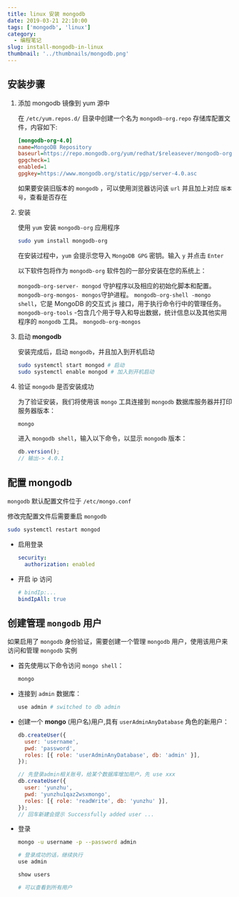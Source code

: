 ```yaml
---
title: linux 安装 mongodb
date: 2019-03-21 22:10:00
tags: ['mongodb', 'linux']
category:
  - 编程笔记
slug: install-mongodb-in-linux
thumbnail: '../thumbnails/mongodb.png'
---
```


## 安装步骤

1. 添加 mongodb 镜像到 yum 源中

   在 `/etc/yum.repos.d/` 目录中创建一个名为 `mongodb-org.repo` 存储库配置文件，内容如下:

   ```ini
   [mongodb-org-4.0]
   name=MongoDB Repository
   baseurl=https://repo.mongodb.org/yum/redhat/$releasever/mongodb-org/4.0/x86_64/
   gpgcheck=1
   enabled=1
   gpgkey=https://www.mongodb.org/static/pgp/server-4.0.asc
   ```

   如果要安装旧版本的 `mongodb` ，可以使用浏览器访问该 `url` 并且加上对应 `版本号`，查看是否存在

2. 安装

   使用 `yum` 安装 `mongodb-org` 应用程序

   ```bash
   sudo yum install mongodb-org
   ```

   在安装过程中，`yum` 会提示您导入 `MongoDB GPG` 密钥。输入 `y` 并点击 `Enter`

   以下软件包将作为 `mongodb-org` 软件包的一部分安装在您的系统上：

   `mongodb-org-server- mongod` 守护程序以及相应的初始化脚本和配置。
   `mongodb-org-mongos- mongos`守护进程。
   `mongodb-org-shell -mongo shell`，它是 MongoDB 的交互式 js 接口，用于执行命令行中的管理任务。
   `mongodb-org-tools` -包含几个用于导入和导出数据，统计信息以及其他实用程序的 `mongodb` 工具。
   `mongodb-org-mongos`

3. 启动 **mongodb**

   安装完成后，启动 `mongodb`，并且加入到开机启动

   ```bash
   sudo systemctl start mongod # 启动
   sudo systemctl enable mongod # 加入到开机启动
   ```

4. 验证 `mongodb` 是否安装成功

   为了验证安装，我们将使用该 `mongo` 工具连接到 `mongodb` 数据库服务器并打印服务器版本：

   ```bash
   mongo
   ```

   进入 `mongodb shell`，输入以下命令，以显示 `mongodb` 版本：

   ```js
   db.version();
   // 输出-> 4.0.1
   ```

## 配置 mongodb

`mongodb` 默认配置文件位于 `/etc/mongo.conf`

修改完配置文件后需要重启 `mongodb`

```bash
sudo systemctl restart mongod
```

- 启用登录

  ```yaml
  security:
    authorization: enabled
  ```

- 开启 ip 访问

  ```yaml
  # bindIp:...
  bindIpAll: true
  ```

## 创建管理 `mongodb` 用户

如果启用了 `mongodb` 身份验证，需要创建一个管理 `mongodb` 用户，使用该用户来访问和管理 `mongodb` 实例

- 首先使用以下命令访问 `mongo shell`：

  ```bash
  mongo
  ```

- 连接到 `admin` 数据库：

  ```bash
  use admin # switched to db admin
  ```

- 创建一个 **mongo** (用户名)用户,具有 `userAdminAnyDatabase` 角色的新用户：

  ```js
  db.createUser({
    user: 'username',
    pwd: 'password',
    roles: [{ role: 'userAdminAnyDatabase', db: 'admin' }],
  });

  // 先登录admin相关账号，给某个数据库增加用户，先 use xxx
  db.createUser({
    user: 'yunzhu',
    pwd: 'yunzhu1qaz2wsxmongo',
    roles: [{ role: 'readWrite', db: 'yunzhu' }],
  });
  // 回车新建会提示 Successfully added user ...
  ```

- 登录

  ```bash
  mongo -u username -p --password admin

  # 登录成功的话，继续执行
  use admin

  show users

  # 可以查看到所有用户
  ```
